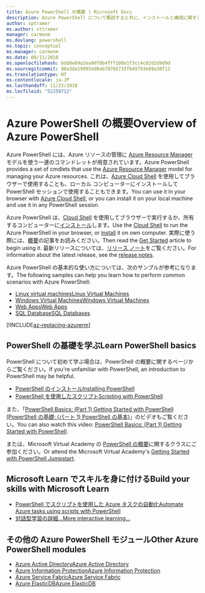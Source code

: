 ```yaml
---
title: Azure PowerShell の概要 | Microsoft Docs
description: Azure PowerShell について概説すると共に、インストールと構成に関するページへのリンクを紹介します。
author: sptramer
ms.author: sttramer
manager: carmonm
ms.devlang: powershell
ms.topic: conceptual
ms.manager: carmonm
ms.date: 09/11/2018
ms.openlocfilehash: bdd8e69a2ea9df8b4fff100e1f3cc4c82d2d9d9d
ms.sourcegitcommit: 80a3da199954d0ab78765715fb49793e89a30f12
ms.translationtype: HT
ms.contentlocale: ja-JP
ms.lasthandoff: 11/22/2018
ms.locfileid: "52259712"
---
```

# <a name="overview-of-azure-powershell"></a><span data-ttu-id="2d25c-103">Azure PowerShell の概要</span><span class="sxs-lookup"><span data-stu-id="2d25c-103">Overview of Azure PowerShell</span></span>

<span data-ttu-id="2d25c-104">Azure PowerShell には、Azure リソースの管理に [Azure Resource Manager](/azure/azure-resource-manager/resource-group-overview) モデルを使う一連のコマンドレットが用意されています。</span><span class="sxs-lookup"><span data-stu-id="2d25c-104">Azure PowerShell provides a set of cmdlets that use the [Azure Resource Manager](/azure/azure-resource-manager/resource-group-overview) model for managing your Azure resources.</span></span> <span data-ttu-id="2d25c-105">これは、[Azure Cloud Shell](/azure/cloud-shell/overview) を使用してブラウザーで使用することも、ローカル コンピューターにインストールして PowerShell セッションで使用することもできます。</span><span class="sxs-lookup"><span data-stu-id="2d25c-105">You can use it in your browser with [Azure Cloud Shell](/azure/cloud-shell/overview), or you can install it on your local machine and use it in any PowerShell session.</span></span>

<span data-ttu-id="2d25c-106">Azure PowerShell は、[Cloud Shell](/azure/cloud-shell/overview) を使用してブラウザーで実行するか、所有するコンピューターに[インストール](install-azurerm-ps.md)します。</span><span class="sxs-lookup"><span data-stu-id="2d25c-106">Use the [Cloud Shell](/azure/cloud-shell/overview) to run the Azure PowerShell in your browser, or [install](install-azurerm-ps.md) it on own computer.</span></span> <span data-ttu-id="2d25c-107">実際に使う際には、[概要](get-started-azureps.md)の記事をお読みください。</span><span class="sxs-lookup"><span data-stu-id="2d25c-107">Then read the [Get Started](get-started-azureps.md) article to begin using it.</span></span> <span data-ttu-id="2d25c-108">最新リリースについては、[リリース ノート](release-notes-azureps.md)をご覧ください。</span><span class="sxs-lookup"><span data-stu-id="2d25c-108">For information about the latest release, see the [release notes](release-notes-azureps.md).</span></span>

<span data-ttu-id="2d25c-109">Azure PowerShell の基本的な使い方については、次のサンプルが参考になります。</span><span class="sxs-lookup"><span data-stu-id="2d25c-109">The following samples can help you learn how to perform common scenarios with Azure PowerShell:</span></span>

* [<span data-ttu-id="2d25c-110">Linux virtual machines</span><span class="sxs-lookup"><span data-stu-id="2d25c-110">Linux Virtual Machines</span></span>](/azure/virtual-machines/virtual-machines-linux-powershell-samples?toc=/powershell/azure/toc.json)
* [<span data-ttu-id="2d25c-111">Windows Virtual Machines</span><span class="sxs-lookup"><span data-stu-id="2d25c-111">Windows Virtual Machines</span></span>](/azure/virtual-machines/virtual-machines-windows-powershell-samples?toc=/powershell/azure/toc.json)
* [<span data-ttu-id="2d25c-112">Web Apps</span><span class="sxs-lookup"><span data-stu-id="2d25c-112">Web Apps</span></span>](/azure/app-service-web/app-service-powershell-samples?toc=/powershell/azure/toc.json)
* [<span data-ttu-id="2d25c-113">SQL Database</span><span class="sxs-lookup"><span data-stu-id="2d25c-113">SQL Databases</span></span>](/azure/sql-database/sql-database-powershell-samples?toc=/powershell/azure/toc.json)

[!INCLUDE[az-replacing-azurerm](../includes/az-replacing-azurerm.md)]

## <a name="learn-powershell-basics"></a><span data-ttu-id="2d25c-114">PowerShell の基礎を学ぶ</span><span class="sxs-lookup"><span data-stu-id="2d25c-114">Learn PowerShell basics</span></span>

<span data-ttu-id="2d25c-115">PowerShell について初めて学ぶ場合は、PowerShell の概要に関するページからご覧ください。</span><span class="sxs-lookup"><span data-stu-id="2d25c-115">If you're unfamiliar with PowerShell, an introduction to PowerShell may be helpful.</span></span>

* [<span data-ttu-id="2d25c-116">PowerShell のインストール</span><span class="sxs-lookup"><span data-stu-id="2d25c-116">Installing PowerShell</span></span>](/powershell/scripting/setup/installing-windows-powershell)
* [<span data-ttu-id="2d25c-117">PowerShell を使用したスクリプト</span><span class="sxs-lookup"><span data-stu-id="2d25c-117">Scripting with PowerShell</span></span>](/powershell/scripting/powershell-scripting)

<span data-ttu-id="2d25c-118">また、「[PowerShell Basics: (Part 1) Getting Started with PowerShell (PowerShell の基礎: (パート 1) PowerShell の基本)](https://channel9.msdn.com/Blogs/Taste-of-Premier/PowerShellBasicsPart1)」のビデオもご覧ください。</span><span class="sxs-lookup"><span data-stu-id="2d25c-118">You can also watch this video: [PowerShell Basics: (Part 1) Getting Started with PowerShell](https://channel9.msdn.com/Blogs/Taste-of-Premier/PowerShellBasicsPart1).</span></span>

<span data-ttu-id="2d25c-119">または、Microsoft Virtual Academy の [PowerShell の概要](https://mva.microsoft.com/liveevents/powershell-jumpstart)に関するクラスにご参加ください。</span><span class="sxs-lookup"><span data-stu-id="2d25c-119">Or attend the Microsoft Virtual Academy's [Getting Started with PowerShell Jumpstart](https://mva.microsoft.com/liveevents/powershell-jumpstart).</span></span>

## <a name="build-your-skills-with-microsoft-learn"></a><span data-ttu-id="2d25c-120">Microsoft Learn でスキルを身に付ける</span><span class="sxs-lookup"><span data-stu-id="2d25c-120">Build your skills with Microsoft Learn</span></span>

- [<span data-ttu-id="2d25c-121">PowerShell でスクリプトを使用した Azure タスクの自動化</span><span class="sxs-lookup"><span data-stu-id="2d25c-121">Automate Azure tasks using scripts with PowerShell</span></span>](/learn/modules/automate-azure-tasks-with-powershell/)
- [<span data-ttu-id="2d25c-122">対話型学習の詳細...</span><span class="sxs-lookup"><span data-stu-id="2d25c-122">More interactive learning...</span></span>](/learn/browse/?term=powershell)

## <a name="other-azure-powershell-modules"></a><span data-ttu-id="2d25c-123">その他の Azure PowerShell モジュール</span><span class="sxs-lookup"><span data-stu-id="2d25c-123">Other Azure PowerShell modules</span></span>

* [<span data-ttu-id="2d25c-124">Azure Active Directory</span><span class="sxs-lookup"><span data-stu-id="2d25c-124">Azure Active Directory</span></span>](/powershell/azure/active-directory/)
* [<span data-ttu-id="2d25c-125">Azure Information Protection</span><span class="sxs-lookup"><span data-stu-id="2d25c-125">Azure Information Protection</span></span>](/powershell/azure/aip/)
* [<span data-ttu-id="2d25c-126">Azure Service Fabric</span><span class="sxs-lookup"><span data-stu-id="2d25c-126">Azure Service Fabric</span></span>](/powershell/azure/service-fabric/)
* [<span data-ttu-id="2d25c-127">Azure ElasticDB</span><span class="sxs-lookup"><span data-stu-id="2d25c-127">Azure ElasticDB</span></span>](/powershell/azure/elasticdbjobs/)
